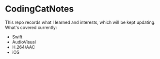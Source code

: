# CodingCatNotes

This repo records what I learned and interests, which will be kept updating. What's covered currently:

* Swift
* AudioVisual
* H.264/AAC
* iOS


